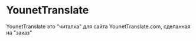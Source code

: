 # YounetTranslate
YounetTranslate это "читалка" для сайта YounetTranslate.com, сделанная на "заказ"
